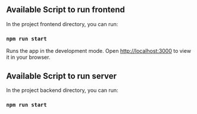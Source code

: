 
## Available Script to run frontend

In the project frontend directory, you can run:

### `npm run start`
Runs the app in the development mode.
Open [http://localhost:3000](http://localhost:3000) to view it in your browser.


## Available Script to run server

In the project backend directory, you can run:

### `npm run start`

